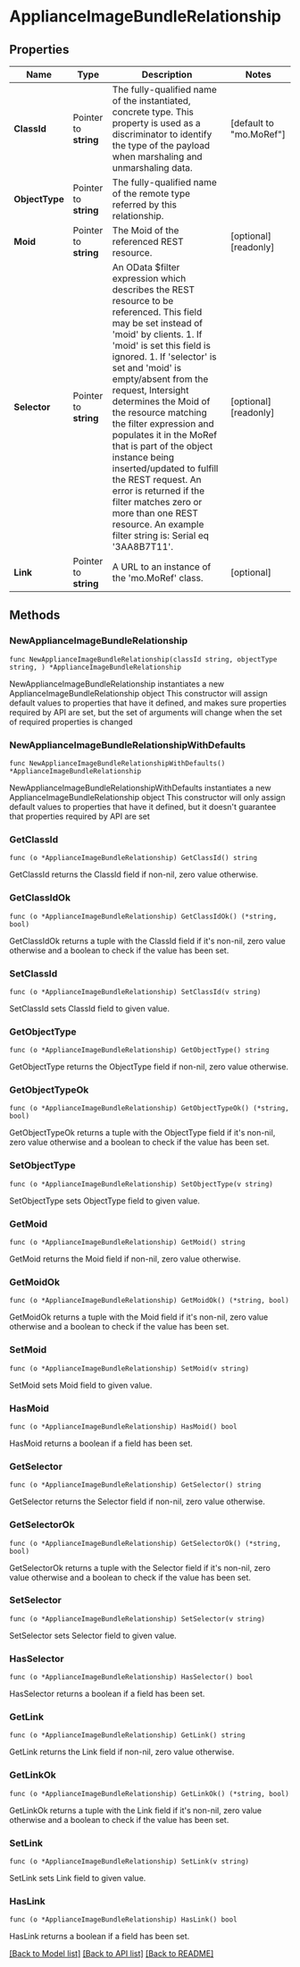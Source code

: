 # ApplianceImageBundleRelationship

## Properties

Name | Type | Description | Notes
------------ | ------------- | ------------- | -------------
**ClassId** | Pointer to **string** | The fully-qualified name of the instantiated, concrete type. This property is used as a discriminator to identify the type of the payload when marshaling and unmarshaling data. | [default to "mo.MoRef"]
**ObjectType** | Pointer to **string** | The fully-qualified name of the remote type referred by this relationship. | 
**Moid** | Pointer to **string** | The Moid of the referenced REST resource. | [optional] [readonly] 
**Selector** | Pointer to **string** | An OData $filter expression which describes the REST resource to be referenced. This field may be set instead of &#39;moid&#39; by clients. 1. If &#39;moid&#39; is set this field is ignored. 1. If &#39;selector&#39; is set and &#39;moid&#39; is empty/absent from the request, Intersight determines the Moid of the resource matching the filter expression and populates it in the MoRef that is part of the object instance being inserted/updated to fulfill the REST request. An error is returned if the filter matches zero or more than one REST resource. An example filter string is: Serial eq &#39;3AA8B7T11&#39;. | [optional] [readonly] 
**Link** | Pointer to **string** | A URL to an instance of the &#39;mo.MoRef&#39; class. | [optional] 

## Methods

### NewApplianceImageBundleRelationship

`func NewApplianceImageBundleRelationship(classId string, objectType string, ) *ApplianceImageBundleRelationship`

NewApplianceImageBundleRelationship instantiates a new ApplianceImageBundleRelationship object
This constructor will assign default values to properties that have it defined,
and makes sure properties required by API are set, but the set of arguments
will change when the set of required properties is changed

### NewApplianceImageBundleRelationshipWithDefaults

`func NewApplianceImageBundleRelationshipWithDefaults() *ApplianceImageBundleRelationship`

NewApplianceImageBundleRelationshipWithDefaults instantiates a new ApplianceImageBundleRelationship object
This constructor will only assign default values to properties that have it defined,
but it doesn't guarantee that properties required by API are set

### GetClassId

`func (o *ApplianceImageBundleRelationship) GetClassId() string`

GetClassId returns the ClassId field if non-nil, zero value otherwise.

### GetClassIdOk

`func (o *ApplianceImageBundleRelationship) GetClassIdOk() (*string, bool)`

GetClassIdOk returns a tuple with the ClassId field if it's non-nil, zero value otherwise
and a boolean to check if the value has been set.

### SetClassId

`func (o *ApplianceImageBundleRelationship) SetClassId(v string)`

SetClassId sets ClassId field to given value.


### GetObjectType

`func (o *ApplianceImageBundleRelationship) GetObjectType() string`

GetObjectType returns the ObjectType field if non-nil, zero value otherwise.

### GetObjectTypeOk

`func (o *ApplianceImageBundleRelationship) GetObjectTypeOk() (*string, bool)`

GetObjectTypeOk returns a tuple with the ObjectType field if it's non-nil, zero value otherwise
and a boolean to check if the value has been set.

### SetObjectType

`func (o *ApplianceImageBundleRelationship) SetObjectType(v string)`

SetObjectType sets ObjectType field to given value.


### GetMoid

`func (o *ApplianceImageBundleRelationship) GetMoid() string`

GetMoid returns the Moid field if non-nil, zero value otherwise.

### GetMoidOk

`func (o *ApplianceImageBundleRelationship) GetMoidOk() (*string, bool)`

GetMoidOk returns a tuple with the Moid field if it's non-nil, zero value otherwise
and a boolean to check if the value has been set.

### SetMoid

`func (o *ApplianceImageBundleRelationship) SetMoid(v string)`

SetMoid sets Moid field to given value.

### HasMoid

`func (o *ApplianceImageBundleRelationship) HasMoid() bool`

HasMoid returns a boolean if a field has been set.

### GetSelector

`func (o *ApplianceImageBundleRelationship) GetSelector() string`

GetSelector returns the Selector field if non-nil, zero value otherwise.

### GetSelectorOk

`func (o *ApplianceImageBundleRelationship) GetSelectorOk() (*string, bool)`

GetSelectorOk returns a tuple with the Selector field if it's non-nil, zero value otherwise
and a boolean to check if the value has been set.

### SetSelector

`func (o *ApplianceImageBundleRelationship) SetSelector(v string)`

SetSelector sets Selector field to given value.

### HasSelector

`func (o *ApplianceImageBundleRelationship) HasSelector() bool`

HasSelector returns a boolean if a field has been set.

### GetLink

`func (o *ApplianceImageBundleRelationship) GetLink() string`

GetLink returns the Link field if non-nil, zero value otherwise.

### GetLinkOk

`func (o *ApplianceImageBundleRelationship) GetLinkOk() (*string, bool)`

GetLinkOk returns a tuple with the Link field if it's non-nil, zero value otherwise
and a boolean to check if the value has been set.

### SetLink

`func (o *ApplianceImageBundleRelationship) SetLink(v string)`

SetLink sets Link field to given value.

### HasLink

`func (o *ApplianceImageBundleRelationship) HasLink() bool`

HasLink returns a boolean if a field has been set.


[[Back to Model list]](../README.md#documentation-for-models) [[Back to API list]](../README.md#documentation-for-api-endpoints) [[Back to README]](../README.md)


